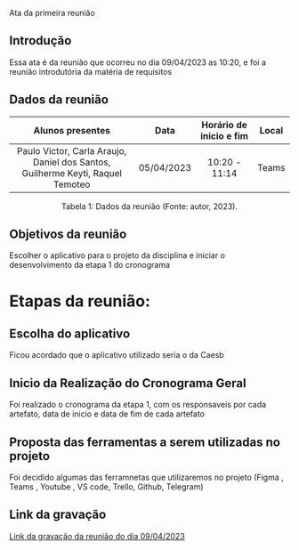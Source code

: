 Ata da primeira reunião

## Introdução

Essa ata  é da reunião que ocorreu no dia 09/04/2023 as 10:20, e foi a reunião introdutória da matéria de requisitos


## Dados da reunião

|                                    Alunos presentes                                     |    Data    | Horário de inicio e fim |      Local       |
| :-------------------------------------------------------------------------------------: | :--------: | :---------------------: | :--------------: |
| Paulo Victor, Carla Araujo, Daniel dos Santos, Guilherme Keyti, Raquel Temoteo  | 05/04/2023 |      10:20 - 11:14     |  Teams |

<div style="text-align: center">
<p> Tabela 1: Dados da reunião (Fonte: autor, 2023). </p>
</div>


## Objetivos da reunião

 Escolher o aplicativo para o projeto da disciplina e iniciar o desenvolvimento da etapa 1 do cronograma


# Etapas da reunião:



## Escolha do aplicativo

Ficou acordado que o aplicativo utilizado seria o da Caesb



## Inicio da Realização do Cronograma Geral

Foi realizado o cronograma da etapa 1, com os responsaveis por cada artefato, data de inicio e  data de fim de cada artefato


## Proposta  das ferramentas a serem utilizadas no projeto

Foi decidido algumas das ferramnetas que utilizaremos no projeto (Figma , Teams , Youtube , VS code, Trello, Github, Telegram)


## Link da gravação

[Link da gravação da reunião do dia 09/04/2023](https://youtu.be/Vv4OlWBcNWI)
